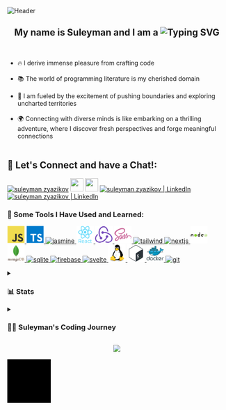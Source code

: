 ![Header](https://capsule-render.vercel.app/api?type=waving&amp;color=gradient&amp;text=Hello%20there!&amp;height=100&amp;section=header)


<h2 align="center" color="#ffd163">My name is Suleyman and I am a <img src="https://readme-typing-svg.herokuapp.com?font=BlinkMacSystemFont&pause=1000&color=1F6FEB&center=true&vCenter=true&random=false&width=435&lines=Front-end+developer" alt="Typing SVG" /></h2> 
  
<img border-radius="5px" src="https://komarev.com/ghpvc/?username=AM1G0S&style=flat-square&color=blue" alt=""/>

<ul>
  <li>🔥 I derive immense pleasure from crafting code</li>  <br/>
   <li>📚 The world of programming literature is my cherished domain</li><br/>
   <li>🚀 I am fueled by the excitement of pushing boundaries and exploring uncharted territories</li><br/>
   <li>🌍 Connecting with diverse minds is like embarking on a thrilling adventure, where I discover fresh perspectives and forge meaningful connections</li><br/>
</ul>

<h2 color="#ffd163">📡 Let's Connect and have a Chat!:</h2>

<p align="left" >
<a href="https://vk.com/amigo_0" target="_blank" rel="noreferrer">
<img src="https://cdn-icons-png.flaticon.com/512/5968/5968835.png" height="30" width="30" data-canonical-src="https://cdn-icons-png.flaticon.com/512/2504/2504923.png" alt="suleyman zyazikov"></a>
<a href="https://t.me/zyazikov" target="_blank" rel="noreferrer"><img src="https://camo.githubusercontent.com/e141f18b4b199b7809f61735ffded0e0317ca4eaf100adbbcc0491940ca0db40/68747470733a2f2f63646e2d69636f6e732d706e672e666c617469636f6e2e636f6d2f3531322f323530342f323530343934312e706e67" height="30" width="30" data-canonical-src="https://cdn-icons-png.flaticon.com/512/2504/2504941.png"></a>
  <a href="https://www.instagram.com/suleyman.zyazikov" target="_blank" rel="noreferrer"><img src="https://cdn-icons-png.flaticon.com/512/733/733558.png" height="30" width="30" data-canonical-src="https://cdn-icons-png.flaticon.com/512/733/733558.png"></a>
  <a href="https://linkedin.com/in/am1g0" target="_blank" rel="noreferrer"><img src="https://camo.githubusercontent.com/9d8fc174cc2998661b92484197c3ee2d5d249f252d85bc10066ae8f663d41713/68747470733a2f2f63646e2d69636f6e732d706e672e666c617469636f6e2e636f6d2f3531322f323530342f323530343932332e706e67" alt="suleyman zyazikov | LinkedIn" height="30" width="30" data-canonical-src="https://cdn-icons-png.flaticon.com/512/2504/2504923.png"></a>
<a href="https://kwork.ru/user/am1g0" target="_blank" rel="noreferrer"><img src="https://cdn-edge.kwork.ru/images/header/logo.svg?ver=3" alt="suleyman zyazikov | LinkedIn" height="30" width="30" data-canonical-src="https://cdn-edge.kwork.ru/images/header/logo.svg?ver=3"></a>
</p>

### 🧰 Some Tools I Have Used and Learned:

<p align="left">
  <a href="https://developer.mozilla.org/en-US/docs/Web/JavaScript" target="_blank" rel="noreferrer">
    <img src="https://raw.githubusercontent.com/devicons/devicon/master/icons/javascript/javascript-original.svg" alt="javascript" width="40" height="40" />
  </a>
  <a href="https://www.typescriptlang.org/" target="_blank" rel="noreferrer">
    <img src="https://raw.githubusercontent.com/devicons/devicon/master/icons/typescript/typescript-original.svg" alt="typescript" width="40" height="40" />
  </a>
  <a href="https://jasmine.github.io/" target="_blank" rel="noreferrer">
    <img src="https://www.vectorlogo.zone/logos/jasmine/jasmine-icon.svg" alt="jasmine" width="40" height="40" />
  </a>
  <a href="https://reactjs.org/" target="_blank" rel="noreferrer">
    <img src="https://raw.githubusercontent.com/devicons/devicon/master/icons/react/react-original-wordmark.svg" alt="react" width="40" height="40" />
  </a>
  <a href="https://redux.js.org" target="_blank" rel="noreferrer">
    <img src="https://raw.githubusercontent.com/devicons/devicon/master/icons/redux/redux-original.svg" alt="redux" width="40" height="40" />
  </a>
  <a href="https://sass-lang.com" target="_blank" rel="noreferrer">
    <img src="https://raw.githubusercontent.com/devicons/devicon/master/icons/sass/sass-original.svg" alt="sass" width="40" height="40" />
  </a>
  <a href="https://tailwindcss.com/" target="_blank" rel="noreferrer">
    <img src="https://www.vectorlogo.zone/logos/tailwindcss/tailwindcss-icon.svg" alt="tailwind" width="40" height="40" />
  </a>
  <a href="https://nextjs.org/" target="_blank" rel="noreferrer">
    <img src="https://cdn.worldvectorlogo.com/logos/nextjs-2.svg" alt="nextjs" width="40" height="40" />
  </a>
  <a href="https://nodejs.org" target="_blank" rel="noreferrer">
    <img src="https://raw.githubusercontent.com/devicons/devicon/master/icons/nodejs/nodejs-original-wordmark.svg" alt="nodejs" width="40" height="40" />
  </a>
  <a href="https://www.mongodb.com/" target="_blank" rel="noreferrer">
    <img src="https://raw.githubusercontent.com/devicons/devicon/master/icons/mongodb/mongodb-original-wordmark.svg" alt="mongodb" width="40" height="40" />
  </a>
  <a href="https://www.sqlite.org/" target="_blank" rel="noreferrer">
    <img src="https://www.vectorlogo.zone/logos/sqlite/sqlite-icon.svg" alt="sqlite" width="40" height="40" />
  </a>
  <a href="https://firebase.google.com/" target="_blank" rel="noreferrer">
    <img src="https://www.vectorlogo.zone/logos/firebase/firebase-icon.svg" alt="firebase" width="40" height="40" />
  </a>
  <a href="https://svelte.dev" target="_blank" rel="noreferrer">
    <img src="https://upload.wikimedia.org/wikipedia/commons/1/1b/Svelte_Logo.svg" alt="svelte" width="40" height="40" />
  </a>
  <a href="https://www.linux.org/" target="_blank" rel="noreferrer">
    <img src="https://raw.githubusercontent.com/devicons/devicon/master/icons/linux/linux-original.svg" alt="linux" width="40" height="40" />
  </a>
  <a href="https://www.gnu.org/software/bash/" target="_blank" rel="noreferrer">
    <img src="https://raw.githubusercontent.com/devicons/devicon/master/icons/bash/bash-original.svg" alt="bash" width="40" height="40" />
  </a>
  <a href="https://www.docker.com/" target="_blank" rel="noreferrer">
    <img src="https://raw.githubusercontent.com/devicons/devicon/master/icons/docker/docker-original-wordmark.svg" alt="docker" width="40" height="40" />
  </a>
  <a href="https://git-scm.com/" target="_blank" rel="noreferrer">
    <img src="https://www.vectorlogo.zone/logos/git-scm/git-scm-icon.svg" alt="git" width="40" height="40" />
  </a>
</p>

<details>
    <summary><h3>📊 Stats</h3></summary>
    <img align="center" width="336" src="https://https://github-readme-stats.vercel.app/api/top-langs?username=AM1G0S&show_icons=true&locale=en&layout=compact&count_private=true&hide=html,css,scss&theme=buefy" alt="« AM1G0S | Languages »" style="padding-right: 0"/>
    <img align="center" width="490" src="https://github-readme-stats.vercel.app/api?show_bg=1&username=AM1G0S&count_private=true&include_all_commits=true&hide=issues&theme=buefy" alt="« AM1G0S  | Stats »" />
    <!-- <img align="left" width="37%" src="https://github-readme-stats-bek77g.vercel.app/api/top-langs?username=bek77g&show_icons=true&locale=en&layout=compact" alt="bek77g | Languages" />
    <img align="center" width="47%" src="https://github-readme-stats-bek77g.vercel.app/api?show_bg=1&username=bek77g" alt="bek77g | Stats" /> -->
    <!-- <img src="https://github.com/bek77g/bek77g/blob/output/github-contribution-grid-snake.svg" alt="Snake eating contributors" width="100%"/> -->
</details>

<details>
 <summary><h3>👨‍💻 Suleyman's Coding Journey</h3></summary>
   <p>From childhood I started working with operating systems, kernels (Linux/Unix/Windows/Mac OS). As is clear, there is experience with many OS, PC service.
After that I got acquainted with the development of Front-END and since then I have aspired to become a professional programmer. I have a great interest in IT, I am always ready to learn innovations in the genre
I like what I do, and I always try to give 100%. My strengths are my interpersonal skills, attention to detail, ability to work well with others or individually, and ability to quickly and accurately choose new skills, solutions.</p>
</details>
<p align="center">
  <img src="https://capsule-render.vercel.app/api?type=waving&color=gradient&height=100&section=footer"/>
</p>

<img src="assets/vader.gif" align="center">
